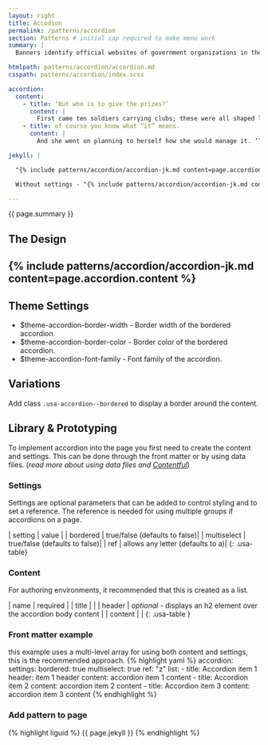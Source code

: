 ```yaml
---
layout: right
title: Accodion
permalink: /patterns/accordion
section: Patterns # initial cap required to make menu work
summary: |
  Banners identify official websites of government organizations in the United States. They also help visitors understand whether a website is official and secure.

htmlpath: patterns/accordion/accordion.md
csspath: patterns/accordion/index.scss

accordion:
  content:
    - title: ‘But who is to give the prizes?’
      content: |
        First came ten soldiers carrying clubs; these were all shaped like the three gardeners, oblong and flat, with their hands and feet at the corners: next the ten courtiers; these were ornamented all over with diamonds, and walked two and two, as the soldiers did. After these came the royal children; there were ten of them, and the little dears came jumping merrily along hand in hand, in couples: they were all ornamented with hearts. Next came the guests, mostly Kings and Queens, and among them Alice recognised the White Rabbit: it was talking in a hurried nervous manner, smiling at everything that was said, and went by without noticing her. Then followed the Knave of Hearts, carrying the King’s crown on a crimson velvet cushion; and, last of all this grand procession, came THE KING AND QUEEN OF HEARTS.
    - title: of course you know what “it” means.
      content: |
        And she went on planning to herself how she would manage it. ‘They must go by the carrier,’ she thought; ‘and how funny it’ll seem, sending presents to one’s own feet! And how odd the directions will look!

jekyll: |

  "{% include patterns/accordion/accordion-jk.md content=page.accordion.content settings=page.accordion.settings %}"

  Without settings - "{% include patterns/accordion/accordion-jk.md content=page.accordion.content %}"

---
```

{{ page.summary }}

## The Design
{% include patterns/accordion/accordion-jk.md content=page.accordion.content %}
---

## Theme Settings
- $theme-accordion-border-width - Border width of the bordered accordion.
- $theme-accordion-border-color - Border color of the bordered accordion.
- $theme-accordion-font-family - Font family of the accordion.

## Variations
Add class `.usa-accordion--bordered` to display a border around the content.


## Library & Prototyping
To implement accordion into the page you first need to create the content and settings. This can be done through the front matter or by using data files. (*read more about using data files and [Contentful](docs/contentful)*)

### Settings
Settings are optional parameters that can be added to control styling and to set a reference. The reference is needed for using multiple groups if accordions on a page.

| setting | value |
| bordered | true/false (defaults to false)|
| multiselect | true/false (defaults to false)|
| ref | allows any letter (defaults to a)|
{: .usa-table}

### Content
For authoring environments, it recommended that this is created as a list.

| name | required |
| title | <i class="fa-solid fa-check"></i> |
| header | *optional* - displays an h2 element over the accordion body content |
| content | <i class="fa-solid fa-check"></i> |
{: .usa-table }

### Front matter example
this example uses a multi-level array for using both content and settings, this is the recommended approach.
{% highlight yaml %}
accordion:
  settings:
    bordered: true
    multiselect: true
    ref: "z"
  list:
    - title: Accordion item 1
      header: item 1 header
      content: accordion item 1 content
    - title: Accordion item 2
      content: accordion item 2 content
    - title: Accordion item 3
      content: accordion item 3 content
{% endhighlight %}

### Add pattern to page
{% highlight liguid %}
  {{ page.jekyll }}
{% endhighlight %}
